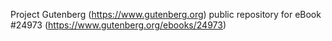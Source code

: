 Project Gutenberg (https://www.gutenberg.org) public repository for eBook #24973 (https://www.gutenberg.org/ebooks/24973)
